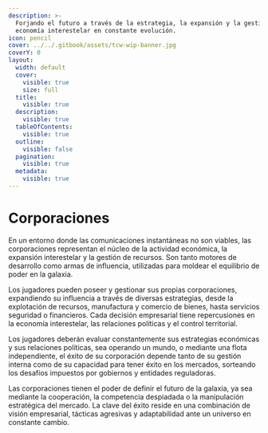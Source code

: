 ```yaml
---
description: >-
  Forjando el futuro a través de la estrategia, la expansión y la gestión en una
  economía interestelar en constante evolución.
icon: pencil
cover: ../../.gitbook/assets/tcw-wip-banner.jpg
coverY: 0
layout:
  width: default
  cover:
    visible: true
    size: full
  title:
    visible: true
  description:
    visible: true
  tableOfContents:
    visible: true
  outline:
    visible: false
  pagination:
    visible: true
  metadata:
    visible: true
---
```


# Corporaciones

En un entorno donde las comunicaciones instantáneas no son viables, las corporaciones representan el núcleo de la actividad económica, la expansión interestelar y la gestión de recursos. Son tanto motores de desarrollo como armas de influencia, utilizadas para moldear el equilibrio de poder en la galaxia.

Los jugadores pueden poseer y gestionar sus propias corporaciones, expandiendo su influencia a través de diversas estrategias, desde la explotación de recursos, manufactura y comercio de bienes, hasta servicios seguridad o financieros. Cada decisión empresarial tiene repercusiones en la economía interestelar, las relaciones políticas y el control territorial.

Los jugadores deberán evaluar constantemente sus estrategias económicas y sus relaciones políticas, sea operando un mundo, o mediante una flota independiente, el éxito de su corporación depende tanto de su gestión interna como de su capacidad para tener éxito en los mercados, sorteando los desafíos impuestos por gobiernos y entidades reguladoras.

Las corporaciones tienen el poder de definir el futuro de la galaxia, ya sea mediante la cooperación, la competencia despiadada o la manipulación estratégica del mercado. La clave del éxito reside en una combinación de visión empresarial, tácticas agresivas y adaptabilidad ante un universo en constante cambio.
